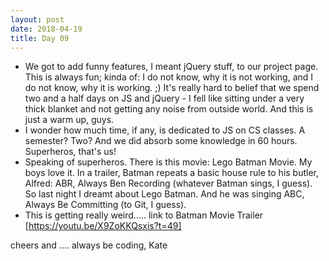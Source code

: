 ```yaml
---
layout: post
date: 2018-04-19
title: Day 09
---
```


* We got to add funny features, I meant jQuery stuff, to our project page. This is always fun; kinda of: I do not know, why it is not working, and I do not know, why it is working. ;) It's really hard to belief that we spend two and a half days on JS and jQuery - I fell like sitting under a very thick blanket and not getting any noise from outside world. And this is just a warm up, guys.
* I wonder how much time, if any, is dedicated to JS on CS classes. A semester? Two? And we did absorb some knowledge in 60 hours. Superheros, that's us!
* Speaking of superheros. There is this movie: Lego Batman Movie. My boys love it. In a trailer, Batman repeats a basic house rule to his butler, Alfred: ABR, Always Ben Recording (whatever Batman sings, I guess). So last night I dreamt about Lego Batman. And he was singing ABC, Always Be Committing (to Git, I guess).
* This is getting really weird.....
link to Batman Movie Trailer [https://youtu.be/X9ZoKKQsxis?t=49]

cheers and .... always be coding,
Kate
